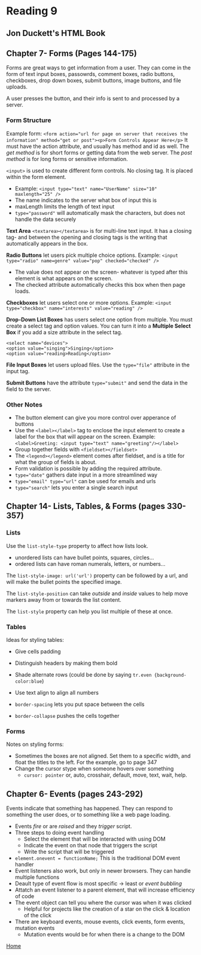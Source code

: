 # Reading 9

## Jon Duckett's HTML Book

## Chapter 7- Forms (Pages 144-175)

Forms are great ways to get information from a user. They can come in the form of text input boxes, passowrds, comment boxes, radio buttons, checkboxes, drop down boxes, submit buttons, image buttons, and file uploads. 

A user presses the button, and their info is sent to and processed by a server. 

### Form Structure

Example form:
`<form action="url for page on server that receives the information" method="get or post"><p>Form Controls Appear Here</p>`
It must have the action attribute, and usually has method and id as well. 
The *get method* is for short forms or getting data from the web server. 
The *post method* is for long forms or sensitive information.

`<input>` is used to create different form controls. No closing tag. It is placed within the form element. 

- Example: `<input type="text" name="UserName" size="10" maxlength="25" />`
- The name indicates to the server what box of input this is
- maxLength limits the length of text input
- `type="password"` will automatically mask the characters, but does not handle the data securely

**Text Area** `<textarea></textarea>` is for multi-line text input. It has a closing tag- and between the opening and closing tags is the writing that automatically appears in the box. 

**Radio Buttons** let users pick multiple choice options. Example: `<input type="radio" name=genre" value="pop" checked="checked" />`

- The value does not appear on the screen- whatever is typed after this element is what appears on the screen.
- The checked attribute automatically checks this box when then page loads. 

**Checkboxes** let users select one or more options. Example: `<input type="checkbox" name="interests" value="reading" />`

**Drop-Down List Boxes** has users select one option from multiple. You must create a select tag and option values. You can turn it into a **Multiple Select Box** if you add a size attribute in the select tag. 


~~~
<select name="devices">
<option value="singing">Singing</option>
<option value="reading>Reading</option>
~~~

**File Input Boxes** let users upload files. Use the `type="file"` attribute in the input tag. 

**Submit Buttons** have the attribute `type="submit"` and send the data in the field to the server. 

### Other Notes
- The button element can give you more control over apperance of buttons
- Use the `<label></label>` tag to enclose the input element to create a label for the box that will appear on the screen. Example: `<label>Greeting: <input type="text" name="greeting"/></label>`
- Group together fields with `<fieldset></fieldset>`
- The `<legend></legend>` element comes after fieldset, and is a title for what the group of fields is about. 
- Form validation is possible by adding the required attribute. 
- `type="date"` gathers date input in a more streamlined way
- `type="email" type="url"` can be used for emails and urls
- `type="search"` lets you enter a single search input

## Chapter 14- Lists, Tables, & Forms (pages 330-357)

### Lists

Use the `list-style-type` property to affect how lists look. 
- unordered lists can have bullet points, squares, circles...
- ordered lists can have roman numerals, letters, or numbers...

The `list-style-image: url('url')` property can be followed by a url, and will make the bullet points the specified image. 

The `list-style-position` can take *outside* and *inside* values to help move markers away from or towards the list content. 

The `list-style` property can help you list multiple of these at once. 

### Tables

Ideas for styling tables:

- Give cells padding
- Distinguish headers by making them bold
- Shade alternate rows (could be done by saying `tr.even {background-color:blue`)
- Use text align to align all numbers

- `border-spacing` lets you put space between the cells
- `border-collapse` pushes the cells together

### Forms

Notes on styling forms:

- Sometimes the boxes are not aligned. Set them to a specific width, and float the titles to the left. For the example, go to page 347
- Change the cursor stype when someone hovers over something
  - `cursor: pointer` or, auto, crosshair, default, move, text, wait, help. 

## Chapter 6- Events (pages 243-292)

Events indicate that something has happened. They can respond to something the user does, or to something like a web page loading.

- Events *fire* or are *raised* and they *trigger* script. 
- Three steps to doing event handling
  - Select the element that will be interacted with using DOM
  - Indicate the event on that node that triggers the script
  - Write the script that will be triggered
- `element.onevent = functionName;` This is the traditional DOM event handler
- Event listeners also work, but only in newer browsers. They can handle multiple functions
- Deault type of event flow is most specific -> least or *event bubbling*
- Attatch an event listener to a parent element, that will increase efficiency of code 
- The event object can tell you where the cursor was when it was clicked
  - Helpful for projects like the creation of a star on the click & location of the click
- There are keyboard events, mouse events, click events, form events, mutation events
  - Mutation events would be for when there is a change to the DOM

[Home](https://peymade.github.io/reading-notes/)